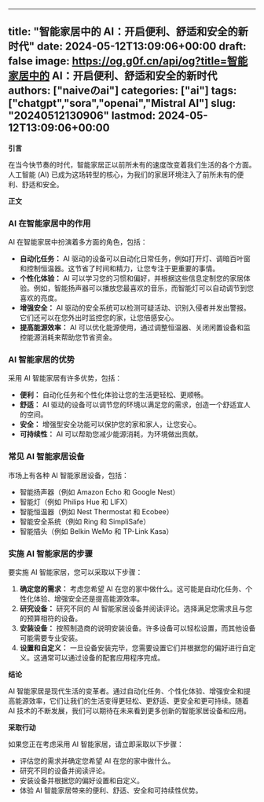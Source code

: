 
---
title: "智能家居中的 AI：开启便利、舒适和安全的新时代"
date: 2024-05-12T13:09:06+00:00
draft: false
image: https://og.g0f.cn/api/og?title=智能家居中的 AI：开启便利、舒适和安全的新时代
authors: ["naiveのai"]
categories: ["ai"]
tags: ["chatgpt","sora","openai","Mistral AI"]
slug: "20240512130906"
lastmod: 2024-05-12T13:09:06+00:00
---
**引言**

在当今快节奏的时代，智能家居正以前所未有的速度改变着我们生活的各个方面。人工智能 (AI) 已成为这场转型的核心，为我们的家居环境注入了前所未有的便利、舒适和安全。

**正文**

### AI 在智能家居中的作用

AI 在智能家居中扮演着多方面的角色，包括：

- **自动化任务：** AI 驱动的设备可以自动化日常任务，例如打开灯、调暗百叶窗和控制恒温器。这节省了时间和精力，让您专注于更重要的事情。
- **个性化体验：** AI 可以学习您的习惯和偏好，并根据这些信息定制您的家居体验。例如，智能扬声器可以播放您最喜欢的音乐，而智能灯可以自动调节到您喜欢的亮度。
- **增强安全：** AI 驱动的安全系统可以检测可疑活动、识别入侵者并发出警报。它们还可以在您外出时监控您的家，让您倍感安心。
- **提高能源效率：** AI 可以优化能源使用，通过调整恒温器、关闭闲置设备和监控能源消耗来帮助您节省资金。

### AI 智能家居的优势

采用 AI 智能家居有许多优势，包括：

- **便利：** 自动化任务和个性化体验让您的生活更轻松、更顺畅。
- **舒适：** AI 驱动的设备可以调节您的环境以满足您的需求，创造一个舒适宜人的空间。
- **安全：** 增强型安全功能可以保护您的家和家人，让您安心。
- **可持续性：** AI 可以帮助您减少能源消耗，为环境做出贡献。

### 常见 AI 智能家居设备

市场上有各种 AI 智能家居设备，包括：

- 智能扬声器（例如 Amazon Echo 和 Google Nest）
- 智能灯（例如 Philips Hue 和 LIFX）
- 智能恒温器（例如 Nest Thermostat 和 Ecobee）
- 智能安全系统（例如 Ring 和 SimpliSafe）
- 智能插头（例如 Belkin WeMo 和 TP-Link Kasa）

### 实施 AI 智能家居的步骤

要实施 AI 智能家居，您可以采取以下步骤：

1. **确定您的需求：** 考虑您希望 AI 在您的家中做什么。这可能是自动化任务、个性化体验、增强安全还是提高能源效率。
2. **研究设备：** 研究不同的 AI 智能家居设备并阅读评论。选择满足您需求且与您的预算相符的设备。
3. **安装设备：** 按照制造商的说明安装设备。许多设备可以轻松设置，而其他设备可能需要专业安装。
4. **设置和自定义：** 一旦设备安装完毕，您需要设置它们并根据您的偏好进行自定义。这通常可以通过设备的配套应用程序完成。

**结论**

AI 智能家居是现代生活的变革者。通过自动化任务、个性化体验、增强安全和提高能源效率，它们让我们的生活变得更轻松、更舒适、更安全和更可持续。随着 AI 技术的不断发展，我们可以期待在未来看到更多创新的智能家居设备和应用。

**采取行动**

如果您正在考虑采用 AI 智能家居，请立即采取以下步骤：

- 评估您的需求并确定您希望 AI 在您的家中做什么。
- 研究不同的设备并阅读评论。
- 安装设备并根据您的偏好设置和自定义。
- 体验 AI 智能家居带来的便利、舒适、安全和可持续性优势。